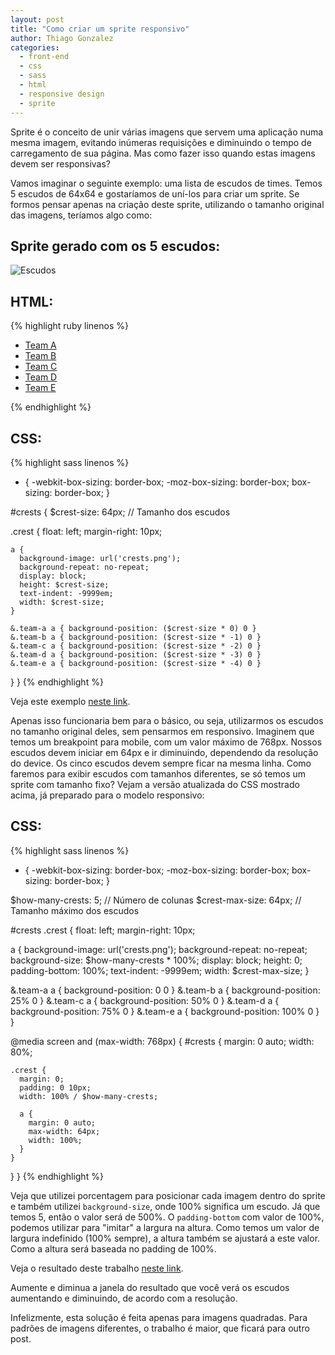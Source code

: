 ```yaml
---
layout: post
title: "Como criar um sprite responsivo"
author: Thiago Gonzalez
categories:
  - front-end
  - css
  - sass
  - html
  - responsive design
  - sprite
---
```

Sprite é o conceito de unir várias imagens que servem uma aplicação numa mesma imagem, evitando inúmeras requisições e diminuindo o tempo de carregamento de sua página. Mas como fazer isso quando estas imagens devem ser responsivas?

<!--more-->
Vamos imaginar o seguinte exemplo: uma lista de escudos de times. Temos 5 escudos de 64x64 e gostaríamos de uní-los para criar um sprite. Se formos pensar apenas na criação deste sprite, utilizando o tamanho original das imagens, teríamos algo como:

## Sprite gerado com os 5 escudos:
![Escudos](https://www.evernote.com/shard/s218/sh/b265dcfd-26cf-4e5d-ac9a-be3f88088dda/ed446d33b20e4e4267172574dfe53ad3/deep/0/crests.png)

## HTML:
{% highlight ruby linenos %}
<ul id="crests">
  <li class="crest team-a"><a href="#">Team A</a></li>
  <li class="crest team-b"><a href="#">Team B</a></li>
  <li class="crest team-c"><a href="#">Team C</a></li>
  <li class="crest team-d"><a href="#">Team D</a></li>
  <li class="crest team-e"><a href="#">Team E</a></li>
</ul>
{% endhighlight %}

## CSS:
{% highlight sass linenos %}
* {
  -webkit-box-sizing: border-box;
  -moz-box-sizing: border-box;
  box-sizing: border-box;
}

#crests {
  $crest-size: 64px; // Tamanho dos escudos

  .crest {
    float: left;
    margin-right: 10px;

    a {
      background-image: url('crests.png');
      background-repeat: no-repeat;
      display: block;
      height: $crest-size;
      text-indent: -9999em;
      width: $crest-size;
    }

    &.team-a a { background-position: ($crest-size * 0) 0 }
    &.team-b a { background-position: ($crest-size * -1) 0 }
    &.team-c a { background-position: ($crest-size * -2) 0 }
    &.team-d a { background-position: ($crest-size * -3) 0 }
    &.team-e a { background-position: ($crest-size * -4) 0 }
  }
}
{% endhighlight %}

Veja este exemplo [neste link](http://jsfiddle.net/LDL39/1).

Apenas isso funcionaria bem para o básico, ou seja, utilizarmos os escudos no tamanho original deles, sem pensarmos em responsivo.
Imaginem que temos um breakpoint para mobile, com um valor máximo de 768px. Nossos escudos devem iniciar em 64px e ir diminuindo, dependendo da resolução do device. Os cinco escudos devem sempre ficar na mesma linha. Como faremos para exibir escudos com tamanhos diferentes, se só temos um sprite com tamanho fixo? Vejam a versão atualizada do CSS mostrado acima, já preparado para o modelo responsivo:

## CSS:
{% highlight sass linenos %}
* {
  -webkit-box-sizing: border-box;
  -moz-box-sizing: border-box;
  box-sizing: border-box;
}

$how-many-crests: 5; // Número de colunas
$crest-max-size: 64px; // Tamanho máximo dos escudos

#crests .crest {
  float: left;
  margin-right: 10px;

  a {
    background-image: url('crests.png');
    background-repeat: no-repeat;
    background-size: $how-many-crests * 100%;
    display: block;
    height: 0;
    padding-bottom: 100%;
    text-indent: -9999em;
    width: $crest-max-size;
  }

  &.team-a a { background-position: 0 0 }
  &.team-b a { background-position: 25% 0 }
  &.team-c a { background-position: 50% 0 }
  &.team-d a { background-position: 75% 0 }
  &.team-e a { background-position: 100% 0 }
}

@media screen and (max-width: 768px) {
  #crests {
    margin: 0 auto;
    width: 80%;

    .crest {
      margin: 0;
      padding: 0 10px;
      width: 100% / $how-many-crests;

      a {
        margin: 0 auto;
        max-width: 64px;
        width: 100%;
      }
    }
  }
}
{% endhighlight %}

Veja que utilizei porcentagem para posicionar cada imagem dentro do sprite e também utilizei `background-size`, onde 100% significa um escudo. Já que temos 5, então o valor será de 500%. O `padding-bottom` com valor de 100%, podemos utilizar para "imitar" a largura na altura. Como temos um valor de largura indefinido (100% sempre), a altura também se ajustará a este valor. Como a altura será baseada no padding de 100%.

Veja o resultado deste trabalho [neste link](http://jsfiddle.net/uyst4/1).

Aumente e diminua a janela do resultado que você verá os escudos aumentando e diminuindo, de acordo com a resolução.

Infelizmente, esta solução é feita apenas para imagens quadradas. Para padrões de imagens diferentes, o trabalho é maior, que ficará para outro post.
